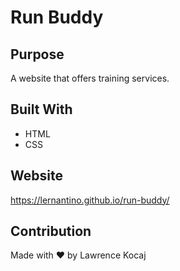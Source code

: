 # Run Buddy

## Purpose
A website that offers training services.

## Built With
* HTML
* CSS

## Website
https://lernantino.github.io/run-buddy/

## Contribution
Made with ❤️ by Lawrence Kocaj
